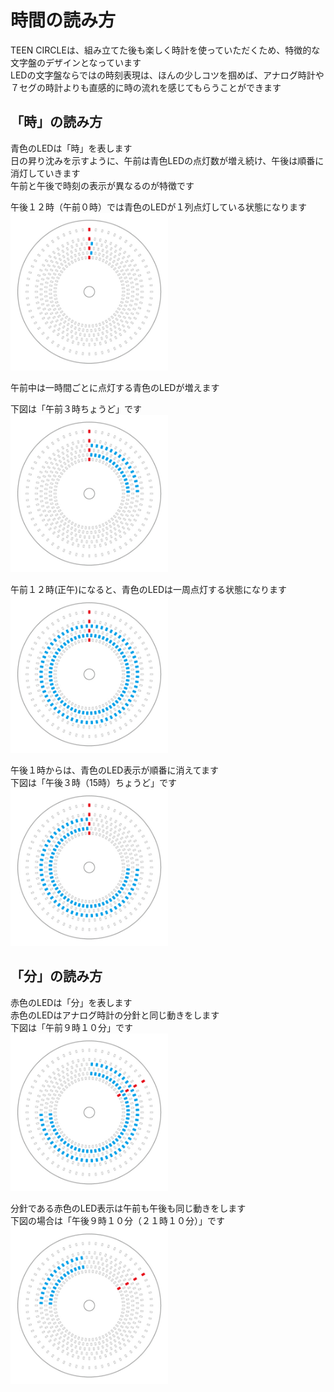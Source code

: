 # 時間の読み方

TEEN CIRCLEは、組み立てた後も楽しく時計を使っていただくため、特徴的な文字盤のデザインとなっています  
LEDの文字盤ならではの時刻表現は、ほんの少しコツを掴めば、アナログ時計や７セグの時計よりも直感的に時の流れを感じてもらうことができます  
  
## 「時」の読み方  
青色のLEDは「時」を表します  
日の昇り沈みを示すように、午前は青色LEDの点灯数が増え続け、午後は順番に消灯していきます  
午前と午後で時刻の表示が異なるのが特徴です    

午後１２時（午前０時）では青色のLEDが１列点灯している状態になります  
<img src="../image/image_dial_01.jpg" width=50% title="文字盤_0:00"> 
  
午前中は一時間ごとに点灯する青色のLEDが増えます  

下図は「午前３時ちょうど」です  
<img src="../image/image_dial_02.jpg" width=50% title="文字盤_3:00">  
  
午前１２時(正午)になると、青色のLEDは一周点灯する状態になります  
<img src="../image/image_dial_03.jpg" width=50% title="文字盤_12:00">  
  
午後１時からは、青色のLED表示が順番に消えてます  
下図は「午後３時（15時）ちょうど」です  
<img src="../image/image_dial_04.jpg" width=50% title="文字盤_15:00">  

## 「分」の読み方  
赤色のLEDは「分」を表します  
赤色のLEDはアナログ時計の分針と同じ動きをします  
下図は「午前９時１０分」です  
<img src="../image/image_dial_05.jpg" width=50% title="文字盤_9:10">  

分針である赤色のLED表示は午前も午後も同じ動きをします  
下図の場合は「午後９時１０分（２１時１０分）」です  
<img src="../image/image_dial_06.jpg" width=50% title="文字盤_21:10"> 
